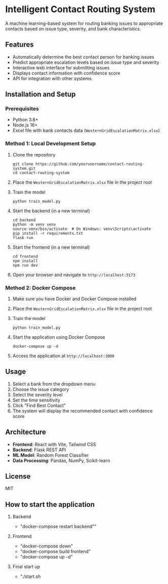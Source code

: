 # Intelligent Contact Routing System

A machine learning-based system for routing banking issues to appropriate contacts based on issue type, severity, and bank characteristics.

## Features

- Automatically determine the best contact person for banking issues
- Predict appropriate escalation levels based on issue type and severity
- Interactive web interface for submitting issues
- Displays contact information with confidence score
- API for integration with other systems

## Installation and Setup

### Prerequisites

- Python 3.8+
- Node.js 16+
- Excel file with bank contacts data (`WesternGridEscalationMatrix.xlsx`)

### Method 1: Local Development Setup

1. Clone the repository
   ```
   git clone https://github.com/yourusername/contact-routing-system.git
   cd contact-routing-system
   ```

2. Place the `WesternGridEscalationMatrix.xlsx` file in the project root

3. Train the model
   ```
   python train_model.py
   ```

4. Start the backend (in a new terminal)
   ```
   cd backend
   python -m venv venv
   source venv/bin/activate  # On Windows: venv\Scripts\activate
   pip install -r requirements.txt
   flask run
   ```

5. Start the frontend (in a new terminal)
   ```
   cd frontend
   npm install
   npm run dev
   ```

6. Open your browser and navigate to `http://localhost:5173`

### Method 2: Docker Compose

1. Make sure you have Docker and Docker Compose installed

2. Place the `WesternGridEscalationMatrix.xlsx` file in the project root

3. Train the model
   ```
   python train_model.py
   ```

4. Start the application using Docker Compose
   ```
   docker-compose up -d
   ```

5. Access the application at `http://localhost:3000`

## Usage

1. Select a bank from the dropdown menu
2. Choose the issue category
3. Select the severity level
4. Set the time sensitivity
5. Click "Find Best Contact"
6. The system will display the recommended contact with confidence score

## Architecture

- **Frontend**: React with Vite, Tailwind CSS
- **Backend**: Flask REST API
- **ML Model**: Random Forest Classifier
- **Data Processing**: Pandas, NumPy, Scikit-learn

## License

MIT


## How to start the application

1. Backend
   - "docker-compose restart backend""

2. Frontend
   - "docker-compose down"
   - "docker-compose build frontend"
   - "docker-compose up -d"

3. Final start up
   - "./start.sh
